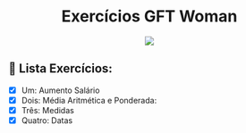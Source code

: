 <h1 align="center"> 
Exercícios GFT Woman</h1>

<p align="center">
 <img src="https://neilpatel.com/wp-content/uploads/2017/12/codigos-html-para-paginas-web.jpeg" />
</p>

## :memo: Lista Exercícios: 

- [x] Um: Aumento Salário
- [x] Dois: Média Aritmética e Ponderada: 
- [x] Três: Medidas
- [x] Quatro: Datas

